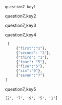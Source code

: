 ```ngMeta
question7_key1
```

question7_key2


question7_key3



question7_key4
```python
 [
     {"first":"1"}, 
     {"second": "2"}, 
     {"third": "1"}, 
     {"four": "5"}, 
     {"five":"5"}, 
     {"six":"9"},
     {"seven":"7"}
]
```
question7_key5
```
[2', '7', '9', '5', '1'] 
```
